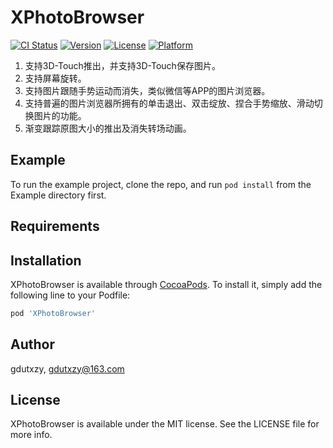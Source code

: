 # XPhotoBrowser

[![CI Status](https://img.shields.io/travis/gdutxzy/XPhotoBrowser.svg?style=flat)](https://travis-ci.org/gdutxzy/XPhotoBrowser)
[![Version](https://img.shields.io/cocoapods/v/XPhotoBrowser.svg?style=flat)](https://cocoapods.org/pods/XPhotoBrowser)
[![License](https://img.shields.io/cocoapods/l/XPhotoBrowser.svg?style=flat)](https://cocoapods.org/pods/XPhotoBrowser)
[![Platform](https://img.shields.io/cocoapods/p/XPhotoBrowser.svg?style=flat)](https://cocoapods.org/pods/XPhotoBrowser)



1. 支持3D-Touch推出，并支持3D-Touch保存图片。
2. 支持屏幕旋转。
3. 支持图片跟随手势运动而消失，类似微信等APP的图片浏览器。
4. 支持普遍的图片浏览器所拥有的单击退出、双击绽放、捏合手势缩放、滑动切换图片的功能。
5. 渐变跟踪原图大小的推出及消失转场动画。


## Example

To run the example project, clone the repo, and run `pod install` from the Example directory first.

## Requirements

## Installation

XPhotoBrowser is available through [CocoaPods](https://cocoapods.org). To install
it, simply add the following line to your Podfile:

```ruby
pod 'XPhotoBrowser'
```

## Author

gdutxzy, gdutxzy@163.com

## License

XPhotoBrowser is available under the MIT license. See the LICENSE file for more info.
